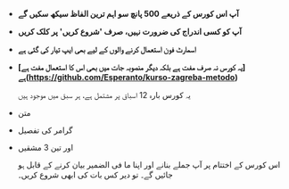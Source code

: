 - **آپ اس کورس کے ذریعے 500 پانچ سو اہم ترین الفاظ سیکھ سکیں گے**  
- **آپ کو کسی اندراج کی ضرورت نہیں، صرف 'شروع کریں' پر کلک کریں**
- **اسمارٹ فون استعمال کرنے والوں کے لیے بھی ایپ تیار کی گئی ہے**
- **[یہ کورس نہ صرف مفت ہے بلکہ دیگر منصوبہ جات میں بھی اس کا استعمال مفت ہے] ہے(https://github.com/Esperanto/kurso-zagreba-metodo)**

  یہ کورس بارہ 12 اسباق پر مشتمل ہے، ہر سبق میں موجود ہیں

- متن
- گرامر کی تفصیل
- اور تین 3 مشقیں

   اس کورس کے اختتام پر آپ جملے بنانے اور اپنا ما فی الضمیر بیان کرنے کے قابل ہو جائیں گے۔ تو دیر کس بات کی ابھی شروع کریں۔
 
 
